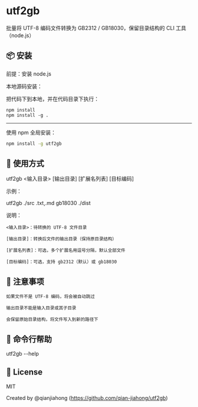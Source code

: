 # utf2gb

批量将 UTF-8 编码文件转换为 GB2312 / GB18030，保留目录结构的 CLI 工具（node.js）

## 📦 安装

前提：安装 node.js

  本地源码安装：

  把代码下到本地，并在代码目录下执行：
  ```
  npm install
  npm install -g .
  ```

---

使用 npm 全局安装：

```bash
npm install -g utf2gb
```


## 🚀 使用方式

utf2gb <输入目录> [输出目录] [扩展名列表] [目标编码]

示例：

utf2gb ./src .txt,.md gb18030 ./dist

说明：

    <输入目录>：待转换的 UTF-8 文件目录

    [输出目录]：转换后文件的输出目录（保持原目录结构）

    [扩展名列表]：可选，多个扩展名用逗号分隔，默认全部文件

    [目标编码]：可选，支持 gb2312（默认）或 gb18030

## 🧠 注意事项

    如果文件不是 UTF-8 编码，将会被自动跳过

    输出目录不能是输入目录或其子目录

    会保留原始目录结构，将文件写入到新的路径下

## 🔧 命令行帮助

utf2gb --help

## 📄 License

MIT

  Created by @qianjiahong (https://github.com/qian-jiahong/utf2gb)
